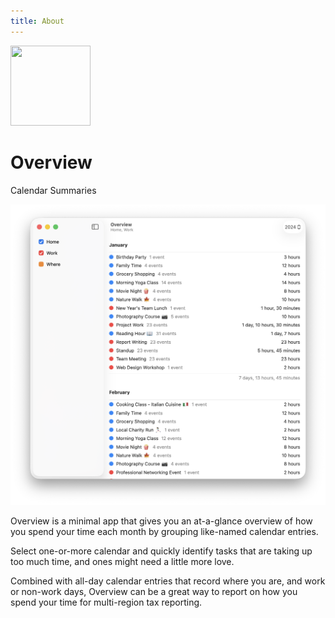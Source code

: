 ```yaml
---
title: About
---
```


<p class="header">
    <img src="/images/icon_128x128.png"
         srcset="/images/icon_128x128.png, /images/icon_128x128@2x.png 2x"
         width="128"
         height="128" />
</p>

# Overview

<p class="tagline">Calendar Summaries</p>

<img class="hero" src="/images/screenshot.png" width="867" />

Overview is a minimal app that gives you an at-a-glance overview of how you spend your time each month by grouping like-named calendar entries.

Select one-or-more calendar and quickly identify tasks that are taking up too much time, and ones might need a little more love.

Combined with all-day calendar entries that record where you are, and work or non-work days, Overview can be a great way to report on how you spend your time for multi-region tax reporting.
